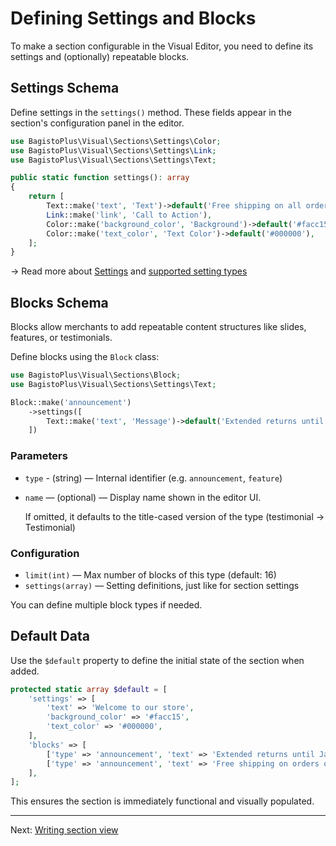 # Defining Settings and Blocks

To make a section configurable in the Visual Editor, you need to define its settings and (optionally) repeatable blocks.

## Settings Schema

Define settings in the `settings()` method. These fields appear in the section's configuration panel in the editor.

```php
use BagistoPlus\Visual\Sections\Settings\Color;
use BagistoPlus\Visual\Sections\Settings\Link;
use BagistoPlus\Visual\Sections\Settings\Text;

public static function settings(): array
{
    return [
        Text::make('text', 'Text')->default('Free shipping on all orders'),
        Link::make('link', 'Call to Action'),
        Color::make('background_color', 'Background')->default('#facc15'),
        Color::make('text_color', 'Text Color')->default('#000000'),
    ];
}
```

→ Read more about [Settings](./../../core-concepts/settings/overview.md) and [supported setting types](../../core-concepts/settings/types.md)

## Blocks Schema

Blocks allow merchants to add repeatable content structures like slides, features, or testimonials.

Define blocks using the `Block` class:

```php
use BagistoPlus\Visual\Sections\Block;
use BagistoPlus\Visual\Sections\Settings\Text;

Block::make('announcement')
    ->settings([
        Text::make('text', 'Message')->default('Extended returns until Jan 31'),
    ])
```

### Parameters

- `type` - (string) — Internal identifier (e.g. `announcement`, `feature`)
- `name` — (optional) — Display name shown in the editor UI.

  If omitted, it defaults to the title-cased version of the type
  (testimonial → Testimonial)

### Configuration

- `limit(int)` — Max number of blocks of this type (default: 16)
- `settings(array)` — Setting definitions, just like for section settings

You can define multiple block types if needed.

## Default Data

Use the `$default` property to define the initial state of the section when added.

```php
protected static array $default = [
    'settings' => [
        'text' => 'Welcome to our store',
        'background_color' => '#facc15',
        'text_color' => '#000000',
    ],
    'blocks' => [
        ['type' => 'announcement', 'text' => 'Extended returns until Jan 31'],
        ['type' => 'announcement', 'text' => 'Free shipping on orders over $50'],
    ],
];
```

This ensures the section is immediately functional and visually populated.

---

Next: [Writing section view](./writing-section-view.md)
